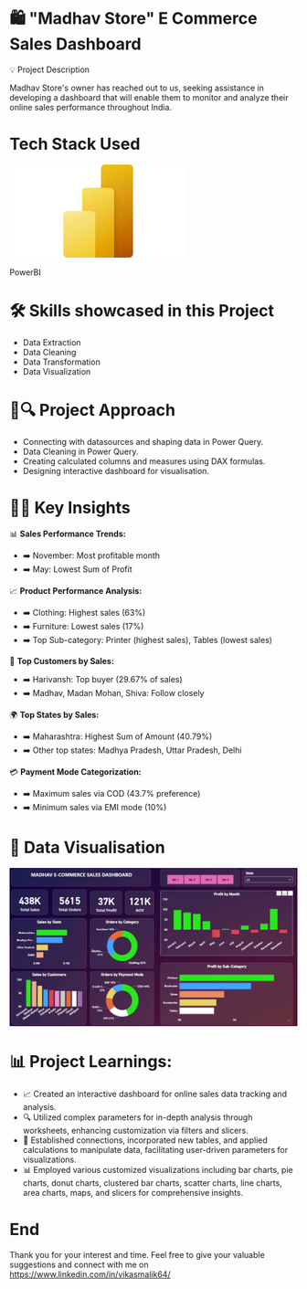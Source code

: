# 🛍️ "Madhav Store" E Commerce Sales Dashboard

💡 Project Description

Madhav Store's owner has reached out to us, seeking assistance in developing a dashboard that will enable them to monitor and analyze their online sales performance throughout India.

# Tech Stack Used

![Untitled](https://github.com/VikasMalik64/Images/blob/95835d3f984063bd09cf83923036ba53a25d0172/Madhav%20Ecommerce%20Store/269225044-cebb1251-93c5-46b3-8d9c-4957e1d844cf.jpeg)

PowerBI

# 🛠️ Skills showcased in this Project

- Data Extraction
- Data Cleaning
- Data Transformation
- Data Visualization


# 📅🔍 Project Approach

- Connecting with datasources and shaping data in Power Query.
- Data Cleaning in Power Query.
- Creating calculated columns and measures using DAX formulas.
- Designing interactive dashboard for visualisation.

# 🧠💡 Key Insights

📊 **Sales Performance Trends:**
   - ➡️ November: Most profitable month
   - ➡️ May: Lowest Sum of Profit

📈 **Product Performance Analysis:**
   - ➡️ Clothing: Highest sales (63%)
   - ➡️ Furniture: Lowest sales (17%)
   - ➡️ Top Sub-category: Printer (highest sales), Tables (lowest sales)

👫 **Top Customers by Sales:**
   - ➡️ Harivansh: Top buyer (29.67% of sales)
   - ➡️ Madhav, Madan Mohan, Shiva: Follow closely

🌍 **Top States by Sales:**
   - ➡️ Maharashtra: Highest Sum of Amount (40.79%)
   - ➡️ Other top states: Madhya Pradesh, Uttar Pradesh, Delhi

💳 **Payment Mode Categorization:**
   - ➡️ Maximum sales via COD (43.7% preference)
   - ➡️ Minimum sales via EMI mode (10%)


# 📸 Data Visualisation

![8 Madhav E Commerce Dashboard](https://github.com/VikasMalik64/Madhav_E_Commerce_Sales_Dashboard_PowerBI/blob/82b1449504faaab15e816eb46835c198b153d820/Dashboard.jpg)

# 📊 **Project Learnings:**
- 📈 Created an interactive dashboard for online sales data tracking and analysis.
- 🔍 Utilized complex parameters for in-depth analysis through worksheets, enhancing customization via filters and slicers.
- 🔄 Established connections, incorporated new tables, and applied calculations to manipulate data, facilitating user-driven parameters for visualizations.
- 📊 Employed various customized visualizations including bar charts, pie charts, donut charts, clustered bar charts, scatter charts, line charts, area charts, maps, and slicers for comprehensive insights.

# End
Thank you for your interest and time. Feel free to give your valuable suggestions and connect with me on https://www.linkedin.com/in/vikasmalik64/
